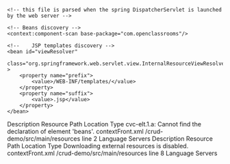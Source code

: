 <?xml version="1.0" encoding="UTF-8"?>
<beans xmlns="http://www.springframework.org/schema/beans"
    xmlns:xsi="http://www.w3.org/2001/XMLSchema-instance"
    xmlns:p="http://www.springframework.org/schema/p"
    xmlns:context="http://www.springframework.org/schema/context"
    xsi:schemaLocation="
        http://www.springframework.org/schema/beans
        http://www.springframework.org/schema/beans/spring-beans.xsd
        http://www.springframework.org/schema/context
        http://www.springframework.org/schema/context/spring-context.xsd">

	<!-- this file is parsed when the spring DispatcherServlet is launched by the web server -->

	<!-- Beans discovery -->
    <context:component-scan base-package="com.openclassrooms"/>

	<!-- 	JSP templates discovery -->
	<bean id="viewResolver"
    	class="org.springframework.web.servlet.view.InternalResourceViewResolver" >
        <property name="prefix">
            <value>/WEB-INF/templates/</value>
        </property>
        <property name="suffix">
            <value>.jsp</value>
        </property>
    </bean>

</beans>

Description	Resource	Path	Location	Type
cvc-elt.1.a: Cannot find the declaration of element 'beans'.	contextFront.xml	/crud-demo/src/main/resources	line 2	Language Servers
Description	Resource	Path	Location	Type
Downloading external resources is disabled.	contextFront.xml	/crud-demo/src/main/resources	line 8	Language Servers

<beans xmlns="http://www.springframework.org/schema/beans"
    xmlns:xsi="http://www.w3.org/2001/XMLSchema-instance"
    xmlns:p="http://www.springframework.org/schema/p"
    xmlns:context="http://www.springframework.org/schema/context"
    xsi:schemaLocation="
        http://www.springframework.org/schema/beans
        http://www.springframework.org/schema/beans/spring-beans.xsd
        http://www.springframework.org/schema/context
        http://www.springframework.org/schema/context/spring-context.xsd">
